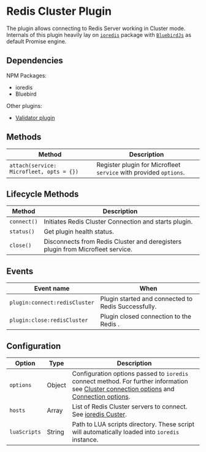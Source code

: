 # Redis Cluster Plugin
The plugin allows connecting to Redis Server working in Cluster mode.
Internals of this plugin heavily lay on [`ioredis`](https://github.com/luin/ioredis) package with [`BluebirdJs`](#) as default Promise engine.

## Dependencies
NPM Packages:
* ioredis
* Bluebird

Other plugins:
* [Validator plugin](../validator.md)

## Methods
| Method | Description |
|--------|-------------|
| `attach(service: Microfleet, opts = {})` | Register plugin for Microfleet `service` with provided `options`.|

## Lifecycle Methods
| Method | Description |
|--------|--|
| `connect()`| Initiates Redis Cluster Connection and starts plugin. |
| `status()` | Get plugin health status. |
| `close()`  | Disconnects from Redis Cluster and deregisters plugin from Microfleet service. |


## Events
| Event name | When  |
|------------|-------|
| `plugin:connect:redisCluster` | Plugin started and connected to Redis Successfully. |
| `plugin:close:redisCluster` | Plugin closed connection to the Redis . |

## Configuration
| Option | Type | Description |
|--------|------|-------------|
| `options` | Object | Configuration options passed to `ioredis` connect method. For further information see [Cluster connection options](https://github.com/luin/ioredis/blob/master/API.md#Cluster) and [Connection options](https://github.com/luin/ioredis/blob/master/API.md#new-redisport-host-options).|
| `hosts` | Array | List of Redis Cluster servers to connect. See [ioredis Custer](https://github.com/luin/ioredis#cluster).|
| `luaScripts` | String | Path to LUA scripts directory. These script will automatically loaded into `ioredis` instance. |

